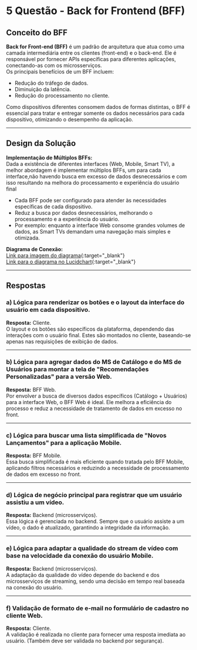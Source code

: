 # 5 Questão - Back for Frontend (BFF)

## Conceito do BFF
**Back for Front-end (BFF)** é um padrão de arquitetura que atua como uma camada intermediária entre os clientes (front-end) e o back-end. Ele é responsável por fornecer APIs específicas para diferentes aplicações, conectando-as com os microsserviços.  
Os principais benefícios de um BFF incluem:  
- Redução do tráfego de dados.  
- Diminuição da latência.  
- Redução do processamento no cliente.  

Como dispositivos diferentes consomem dados de formas distintas, o BFF é essencial para tratar e entregar somente os dados necessários para cada dispositivo, otimizando o desempenho da aplicação.

---

## Design da Solução
**Implementação de Múltiplos BFFs:**  
Dada a existência de diferentes interfaces (Web, Mobile, Smart TV), a melhor abordagem é implementar múltiplos BFFs, um para cada interface,não havendo busca em excesso de dados desnecessários e com isso resultando na melhora do processamento e experiência do usuário final 
- Cada BFF pode ser configurado para atender às necessidades específicas de cada dispositivo.  
- Reduz a busca por dados desnecessários, melhorando o processamento e a experiência do usuário.  
- Por exemplo: enquanto a interface Web consome grandes volumes de dados, as Smart TVs demandam uma navegação mais simples e otimizada.  

**Diagrama de Conexão:**  
[Link para imagem do diagrama](https://github.com/wagnerjunr/Shipay-Desafio/blob/main/5Quest%C3%A3o/Diagrama.png){:target="_blank"} 
<br>
[Link para o diagrama no Lucidchart](https://lucid.app/lucidchart/c4a3e44d-fccc-4e75-9238-03f37deba78a/edit?viewport_loc=-602%2C-107%2C4037%2C1978%2C.Q4MUjXso07N&invitationId=inv_cae643fa-1bd4-4ab6-8bee-9a1ad4c9c966){:target="_blank"}  

---

## Respostas

### a) Lógica para renderizar os botões e o layout da interface do usuário em cada dispositivo.  
**Resposta:** Cliente.  
O layout e os botões são específicos da plataforma, dependendo das interações com o usuário final. Estes são montados no cliente, baseando-se apenas nas requisições de exibição de dados.

---

### b) Lógica para agregar dados do MS de Catálogo e do MS de Usuários para montar a tela de "Recomendações Personalizadas" para a versão Web.  
**Resposta:** BFF Web.  
Por envolver a busca de diversos dados específicos (Catálogo + Usuários) para a interface Web, o BFF Web é ideal. Ele melhora a eficiência do processo e reduz a necessidade de tratamento de dados em excesso no front.

---

### c) Lógica para buscar uma lista simplificada de "Novos Lançamentos" para a aplicação Mobile.  
**Resposta:** BFF Mobile.  
Essa busca simplificada é mais eficiente quando tratada pelo BFF Mobile, aplicando filtros necessários e reduzindo a necessidade de processamento de dados em excesso no front.

---

### d) Lógica de negócio principal para registrar que um usuário assistiu a um vídeo.  
**Resposta:** Backend (microsserviços).  
Essa lógica é gerenciada no backend. Sempre que o usuário assiste a um vídeo, o dado é atualizado, garantindo a integridade da informação.

---

### e) Lógica para adaptar a qualidade do stream de vídeo com base na velocidade da conexão do usuário Mobile.  
**Resposta:** Backend (microsserviços).  
A adaptação da qualidade do vídeo depende do backend e dos microsserviços de streaming, sendo uma decisão em tempo real baseada na conexão do usuário.

---

### f) Validação de formato de e-mail no formulário de cadastro no cliente Web.  
**Resposta:** Cliente.  
A validação é realizada no cliente para fornecer uma resposta imediata ao usuário. (Também deve ser validada no backend por segurança).
